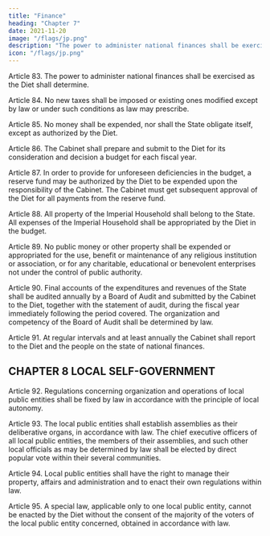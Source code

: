 ```yaml
---
title: "Finance"
heading: "Chapter 7"
date: 2021-11-20
image: "/flags/jp.png"
description: "The power to administer national finances shall be exercised as the Diet shall determine"
icon: "/flags/jp.png"
---
```



Article 83. The power to administer national finances shall be exercised as the Diet shall determine. 

Article 84. No new taxes shall be imposed or existing ones modified except by law or under such conditions as law may prescribe. 

Article 85. No money shall be expended, nor shall the State obligate itself, except as authorized by the Diet. 

Article 86. The Cabinet shall prepare and submit to the Diet for its consideration and decision a budget for each fiscal year. 

Article 87. In order to provide for unforeseen deficiencies in the budget, a reserve fund may be authorized by the Diet to be expended upon the responsibility of the Cabinet. The Cabinet must get subsequent approval of the Diet for all payments from the reserve fund. 

Article 88. All property of the Imperial Household shall belong to the State. All expenses of the Imperial Household shall be appropriated by the Diet in the budget. 

Article 89. No public money or other property shall be expended or appropriated for the use, benefit or maintenance of any religious institution or association, or for any charitable, educational or benevolent enterprises not under the control of public authority. 

Article 90. Final accounts of the expenditures and revenues of the State shall be audited annually by a Board of Audit and submitted by the Cabinet to the Diet, together with the statement of audit, during the fiscal year immediately following the period covered. The organization and competency of the Board of Audit shall be determined by law. 

Article 91. At regular intervals and at least annually the Cabinet shall report to the Diet and the people on the state of national finances. 


## CHAPTER 8 LOCAL SELF-GOVERNMENT 

Article 92. Regulations concerning organization and operations of local public entities shall be fixed by law in accordance with the principle of local autonomy. 

Article 93. The local public entities shall establish assemblies as their deliberative organs, in accordance with law. The chief executive officers of all local public entities, the members of their assemblies, and such other local officials as may be determined by law shall be elected by direct popular vote within their several communities. 

Article 94. Local public entities shall have the right to manage their property, affairs and administration and to enact their own regulations within law. 

Article 95. A special law, applicable only to one local public entity, cannot be enacted by the Diet without the consent of the majority of the voters of the local public entity concerned, obtained in accordance with law. 

